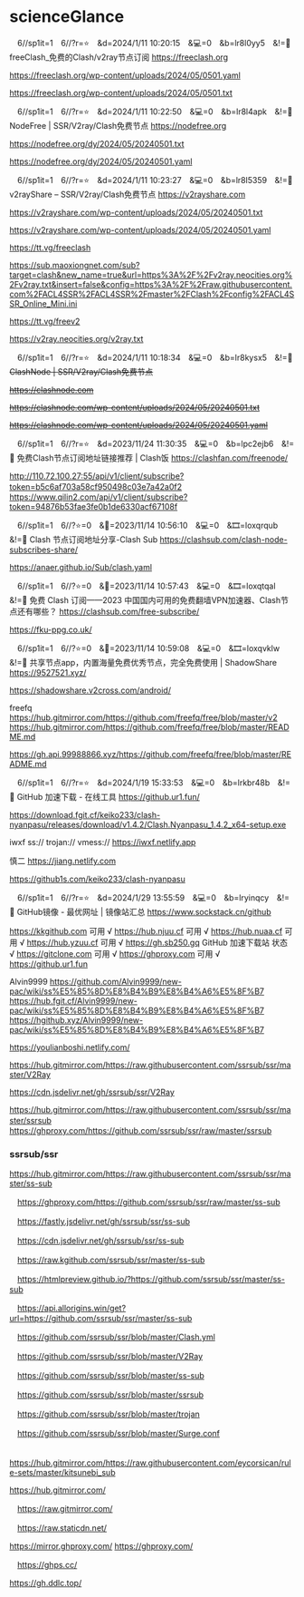 # scienceGlance

　6//sp1it=1　6//?r=⭐　&d=2024/1/11 10:20:15　&💻=0　&b=lr8l0yy5　&!=🌸
freeClash_免费的Clash/v2ray节点订阅
https://freeclash.org

https://freeclash.org/wp-content/uploads/2024/05/0501.yaml

https://freeclash.org/wp-content/uploads/2024/05/0501.txt

　6//sp1it=1　6//?r=⭐　&d=2024/1/11 10:22:50　&💻=0　&b=lr8l4apk　&!=🌸
NodeFree | SSR/V2ray/Clash免费节点
https://nodefree.org

https://nodefree.org/dy/2024/05/20240501.txt

https://nodefree.org/dy/2024/05/20240501.yaml

　6//sp1it=1　6//?r=⭐　&d=2024/1/11 10:23:27　&💻=0　&b=lr8l5359　&!=🌸
v2rayShare – SSR/V2ray/Clash免费节点
https://v2rayshare.com

https://v2rayshare.com/wp-content/uploads/2024/05/20240501.txt

https://v2rayshare.com/wp-content/uploads/2024/05/20240501.yaml

https://tt.vg/freeclash

https://sub.maoxiongnet.com/sub?target=clash&new_name=true&url=https%3A%2F%2Fv2ray.neocities.org%2Fv2ray.txt&insert=false&config=https%3A%2F%2Fraw.githubusercontent.com%2FACL4SSR%2FACL4SSR%2Fmaster%2FClash%2Fconfig%2FACL4SSR_Online_Mini.ini

https://tt.vg/freev2

https://v2ray.neocities.org/v2ray.txt

　6//sp1it=1　6//?r=⭐　&d=2024/1/11 10:18:34　&💻=0　&b=lr8kysx5　&!=🌸
<del>ClashNode | SSR/V2ray/Clash免费节点</del>

<del>https://clashnode.com</del>

<del>https://clashnode.com/wp-content/uploads/2024/05/20240501.txt</del>

<del>https://clashnode.com/wp-content/uploads/2024/05/20240501.yaml</del>

　6//sp1it=1　6//?r=⭐　&d=2023/11/24 11:30:35　&💻=0　&b=lpc2ejb6　&!=🌸
免费Clash节点订阅地址链接推荐 | Clash饭
https://clashfan.com/freenode/

http://110.72.100.27:55/api/v1/client/subscribe?token=b5c6af703a58cf950498c03e7a42a0f2
　
https://www.qilin2.com/api/v1/client/subscribe?token=94876b53fae3fe0b1de6330acf67108f

　6//sp1it=1　6//?⭐=0　&📅=2023/11/14 10:56:10　&💻=0　&🎞️=loxqrqub　&!=🌸
Clash 节点订阅地址分享-Clash Sub
https://clashsub.com/clash-node-subscribes-share/

https://anaer.github.io/Sub/clash.yaml

　6//sp1it=1　6//?⭐=0　&📅=2023/11/14 10:57:43　&💻=0　&🎞️=loxqtqal　&!=🌸
免费 Clash 订阅——2023 中国国内可用的免费翻墙VPN加速器、Clash节点还有哪些？
https://clashsub.com/free-subscribe/

https://fku-ppg.co.uk/

　6//sp1it=1　6//?⭐=0　&📅=2023/11/14 10:59:08　&💻=0　&🎞️=loxqvklw　&!=🌸
共享节点app，内置海量免费优秀节点，完全免费使用 | ShadowShare
https://9527521.xyz/

https://shadowshare.v2cross.com/android/

freefq
https://hub.gitmirror.com/https://github.com/freefq/free/blob/master/v2
https://hub.gitmirror.com/https://github.com/freefq/free/blob/master/README.md

https://gh.api.99988866.xyz/https://github.com/freefq/free/blob/master/README.md

　6//sp1it=1　6//?r=⭐　&d=2024/1/19 15:33:53　&💻=0　&b=lrkbr48b　&!=🌸
GitHub 加速下载 - 在线工具
https://github.ur1.fun/

https://download.fgit.cf/keiko233/clash-nyanpasu/releases/download/v1.4.2/Clash.Nyanpasu_1.4.2_x64-setup.exe

iwxf ss:// trojan:// vmess://
https://iwxf.netlify.app

慎二
https://jiang.netlify.com

https://github1s.com/keiko233/clash-nyanpasu

　6//sp1it=1　6//?r=⭐　&d=2024/1/29 13:55:59　&💻=0　&b=lryinqcy　&!=🌸
GitHub镜像 - 最优网址 | 镜像站汇总
https://www.sockstack.cn/github

https://kkgithub.com	可用
√	https://hub.njuu.cf	可用
√	https://hub.nuaa.cf	可用
√	https://hub.yzuu.cf	可用
√	https://gh.sb250.gq
GitHub 加速下载站	状态
√	https://gitclone.com	可用
√	https://ghproxy.com	可用
√	https://github.ur1.fun

Alvin9999
https://github.com/Alvin9999/new-pac/wiki/ss%E5%85%8D%E8%B4%B9%E8%B4%A6%E5%8F%B7
https://hub.fgit.cf/Alvin9999/new-pac/wiki/ss%E5%85%8D%E8%B4%B9%E8%B4%A6%E5%8F%B7
https://hgithub.xyz/Alvin9999/new-pac/wiki/ss%E5%85%8D%E8%B4%B9%E8%B4%A6%E5%8F%B7

https://youlianboshi.netlify.com/

https://hub.gitmirror.com/https://raw.githubusercontent.com/ssrsub/ssr/master/V2Ray

https://cdn.jsdelivr.net/gh/ssrsub/ssr/V2Ray

https://hub.gitmirror.com/https://raw.githubusercontent.com/ssrsub/ssr/master/ssrsub
　https://ghproxy.com/https://github.com/ssrsub/ssr/raw/master/ssrsub

### ssrsub/ssr
https://hub.gitmirror.com/https://raw.githubusercontent.com/ssrsub/ssr/master/ss-sub

　https://ghproxy.com/https://github.com/ssrsub/ssr/raw/master/ss-sub

　https://fastly.jsdelivr.net/gh/ssrsub/ssr/ss-sub

　https://cdn.jsdelivr.net/gh/ssrsub/ssr/ss-sub

　https://raw.kgithub.com/ssrsub/ssr/master/ss-sub

　https://htmlpreview.github.io/?https://github.com/ssrsub/ssr/master/ss-sub

　https://api.allorigins.win/get?url=https://github.com/ssrsub/ssr/master/ss-sub

　https://github.com/ssrsub/ssr/blob/master/Clash.yml

　https://github.com/ssrsub/ssr/blob/master/V2Ray

　https://github.com/ssrsub/ssr/blob/master/ss-sub

　https://github.com/ssrsub/ssr/blob/master/ssrsub

　https://github.com/ssrsub/ssr/blob/master/trojan

　https://github.com/ssrsub/ssr/blob/master/Surge.conf

　https://hub.gitmirror.com/https://raw.githubusercontent.com/eycorsican/rule-sets/master/kitsunebi_sub

https://hub.gitmirror.com/

　https://raw.gitmirror.com/

　https://raw.staticdn.net/

https://mirror.ghproxy.com/
https://ghproxy.com/

　https://ghps.cc/

https://gh.ddlc.top/
